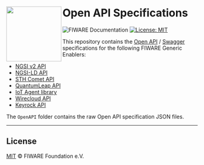 # Open API Specifications<img src="https://fiware.github.io//catalogue/img/fiware-black.png" width="145" align="left"> 

![FIWARE Documentation](https://nexus.lab.fiware.org/repository/raw/public/badges/chapters/documentation.svg)
[![License: MIT](https://img.shields.io/github/license/fiware/specifications.svg)](https://opensource.org/licenses/MIT)

This repository contains the [Open API](https://www.openapis.org/) / [Swagger](https://swagger.io/) specifications for the following FIWARE Generic Enablers:

-  [NGSI v2 API](https://swagger.lab.fiware.org/?url=https://raw.githubusercontent.com/FIWARE/specifications/master/OpenAPI/ngsiv2/ngsiv2-openapi.json)
-  [NGSI-LD API](https://swagger.lab.fiware.org/?url=https://raw.githubusercontent.com/FIWARE/specifications/master/OpenAPI/ngsi-ld/full_api.json)
-  [STH Comet API](https://swagger.lab.fiware.org/?url=https://raw.githubusercontent.com/FIWARE/specifications/master/OpenAPI/context.STH.Comet/STH.Comet-openapi.json)
-  [QuantumLeap API](https://swagger.lab.fiware.org/?url=https://raw.githubusercontent.com/FIWARE/specifications/master/OpenAPI/quantumLeap/quantumleap.yml)
-  [IoT Agent library](https://swagger.lab.fiware.org/?url=https://raw.githubusercontent.com/FIWARE/specifications/master/OpenAPI/iot.IoTagent-node-lib/IoTagent-node-lib-openapi.json)
-  [Wirecloud API](https://swagger.lab.fiware.org/?url=https://raw.githubusercontent.com/FIWARE/specifications/master/OpenAPI/apps.Wirecloud/Wirecloud-openapi.json)
-  [Keyrock API](https://swagger.lab.fiware.org/?url=https://raw.githubusercontent.com/FIWARE/specifications/master/OpenAPI/security.Idm/Idm-openapi.json)

The `OpenAPI` folder contains the raw Open API specification JSON files.


---

## License

[MIT](LICENSE) © FIWARE Foundation e.V.



